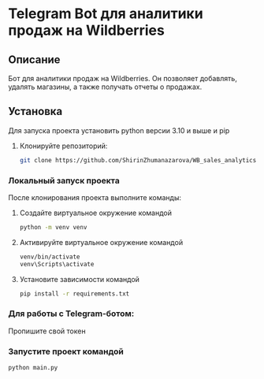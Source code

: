 # Telegram Bot для аналитики продаж на Wildberries

## Описание
Бот для аналитики продаж на Wildberries. Он позволяет добавлять, удалять магазины, а также получать отчеты о продажах.

## Установка
Для запуска проекта установить python версии 3.10 и выше и pip

1. Клонируйте репозиторий:
   ```bash
   git clone https://github.com/ShirinZhumanazarova/WB_sales_analytics.git

### Локальный запуск проекта
После клонирования проекта выполните команды:
1. Создайте виртуальное окружение командой
   ```bash
   python -m venv venv
   
2. Активируйте виртуальное окружение командой
   ```bash
   venv/bin/activate
   venv\Scripts\activate

3. Установите зависимости командой
   ```bash
   pip install -r requirements.txt
   
### Для работы с Telegram-ботом:
   Пропишите свой токен
   
### Запустите проект командой

   ```bash
   python main.py



